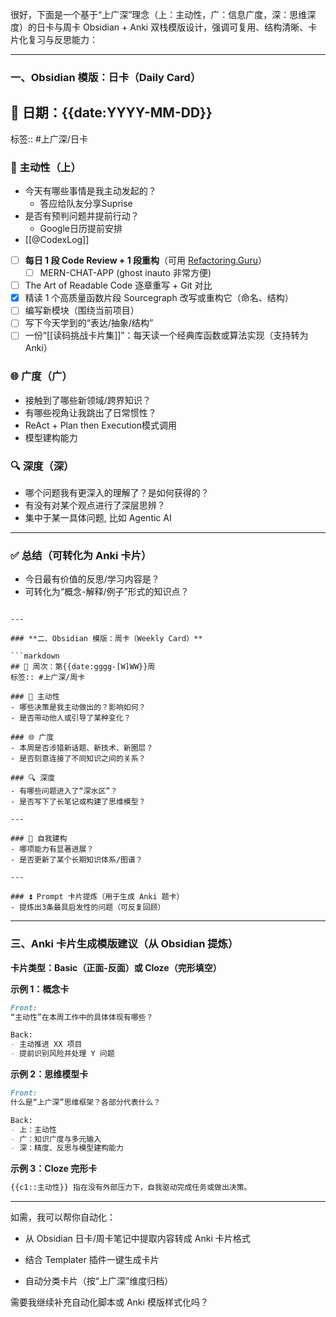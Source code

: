 很好，下面是一个基于“上广深”理念（上：主动性，广：信息广度，深：思维深度）的日卡与周卡 Obsidian + Anki 双栈模版设计，强调可复用、结构清晰、卡片化复习与反思能力：

---

### **一、Obsidian 模版：日卡（Daily Card）**


## 📅 日期：{{date:YYYY-MM-DD}}
标签:: #上广深/日卡

### 🧠 主动性（上）
- 今天有哪些事情是我主动发起的？
	- 答应给队友分享Suprise
- 是否有预判问题并提前行动？
	- Google日历提前安排
- [[@CodexLog]]
- [ ] **每日 1 段 Code Review + 1 段重构**（可用 [Refactoring.Guru](https://refactoring.guru/)）
	- [ ] MERN-CHAT-APP (ghost inauto 非常方便)
- [ ] The Art of Readable Code 逐章重写 + Git 对比
- [x] 精读 1 个高质量函数片段	Sourcegraph 改写或重构它（命名、结构）
- [ ] 编写新模块（围绕当前项目）
- [ ] 写下今天学到的“表达/抽象/结构”
- [ ] 一份“[[读码挑战卡片集]]”：每天读一个经典库函数或算法实现（支持转为 Anki）

### 🌐 广度（广）
- 接触到了哪些新领域/跨界知识？
- 有哪些视角让我跳出了日常惯性？
- ReAct + Plan then Execution模式调用
- 模型建构能力

### 🔍 深度（深）
- 哪个问题我有更深入的理解了？是如何获得的？
- 有没有对某个观点进行了深层思辨？
- 集中于某一具体问题, 比如 Agentic AI

---

### ✅ 总结（可转化为 Anki 卡片）
- 今日最有价值的反思/学习内容是？
- 可转化为“概念-解释/例子”形式的知识点？
```

---

### **二、Obsidian 模版：周卡（Weekly Card）**

```markdown
## 📆 周次：第{{date:gggg-[W]WW}}周
标签:: #上广深/周卡

### 🧠 主动性
- 哪些决策是我主动做出的？影响如何？
- 是否带动他人或引导了某种变化？

### 🌐 广度
- 本周是否涉猎新话题、新技术、新圈层？
- 是否刻意连接了不同知识之间的关系？

### 🔍 深度
- 有哪些问题进入了“深水区”？
- 是否写下了长笔记或构建了思维模型？

---

### 🧠 自我建构
- 哪项能力有显著进展？
- 是否更新了某个长期知识体系/图谱？

---

### ⏫ Prompt 卡片提炼（用于生成 Anki 题卡）
- 提炼出3条最具启发性的问题（可反复回顾）
```

---

### **三、Anki 卡片生成模版建议（从 Obsidian 提炼）**

**卡片类型：Basic（正面-反面）或 Cloze（完形填空）**

**示例 1：概念卡**


```markdown
Front:
“主动性”在本周工作中的具体体现有哪些？

Back:
- 主动推进 XX 项目
- 提前识别风险并处理 Y 问题
```

**示例 2：思维模型卡**

```markdown
Front:
什么是“上广深”思维框架？各部分代表什么？

Back:
- 上：主动性
- 广：知识广度与多元输入
- 深：精度、反思与模型建构能力
```

**示例 3：Cloze 完形卡**

```markdown
{{c1::主动性}} 指在没有外部压力下，自我驱动完成任务或做出决策。
```

---

如需，我可以帮你自动化：

- 从 Obsidian 日卡/周卡笔记中提取内容转成 Anki 卡片格式
    
- 结合 Templater 插件一键生成卡片
    
- 自动分类卡片（按“上广深”维度归档）
    

需要我继续补充自动化脚本或 Anki 模版样式化吗？
